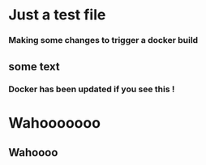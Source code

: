 # Just a test file

### Making some changes to trigger a docker build 

## some text

### Docker has been updated if you see this !

# Wahooooooo
## Wahoooo
